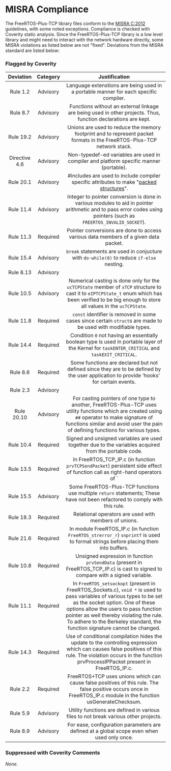 # MISRA Compliance

The FreeRTOS-Plus-TCP library files conform to the [MISRA C:2012](https://www.misra.org.uk/MISRAHome/MISRAC2012/tabid/196/Default.aspx)
guidelines, with some noted exceptions. Compliance is checked with Coverity static analysis.
Since the FreeRTOS-Plus-TCP library is a low level library and might need to interact with the network hardware directly, some MISRA violations as listed below are not "fixed".
Deviations from the MISRA standard are listed below:

### Flagged by Coverity
| Deviation | Category | Justification |
| :-: | :-: | :-: |
| Rule 1.2 | Advisory | Language extenstions are being used in a portable manner for each specific compiler. |
| Rule 8.7 | Advisory | Functions without an external linkage are being used in other projects. Thus, function declarations are kept. |
| Rule 19.2 | Advisory | Unions are used to reduce the memory footprint and to represent packet formats in the FreeRTOS-Plus-TCP network stack. |
| Directive 4.6 | Advisory | Non-typedef-ed variables are used in compiler and platform specific manner (portable). |
| Rule 20.1 | Advisory | #includes are used to include compiler specific attributes to make "[packed structures](https://en.wikipedia.org/wiki/Data_structure_alignment)". |
| Rule 11.4 | Advisory | Integer to pointer conversion is done in various modules to aid in pointer arithmetic and to pass error codes using pointers (such as `FREERTOS_INVALID_SOCKET`). |
| Rule 11.3 | Required | Pointer conversions are done to access various data members of a given data packet. |
| Rule 15.4 | Advisory | `break` statements are used in conjucture with `do-while(0)` to reduce `if-else` nesting. |
| Rule 8.13 | Advisory |  |
| Rule 10.5 | Advisory | Numerical casting is done only for the `ucTCPState` member of `xTCP` structure to cast it to `eIPTCPState_t` enum which has been verified to be big enough to store all values in the `ucTCPState`. |
| Rule 11.8 | Required | `const` identifier is removed in some cases since certain `struct`s are made to be used with modifiable types. |
| Rule 14.4 | Required | Condition `0` not having an essentially boolean type is used in portable layer of the Kernel for `taskENTER_CRITICAL` and `taskEXIT_CRITICAL`. |
| Rule 8.6 | Required | Some functions are declared but not defined since they are to be defined by the user application to provide 'hooks' for certain events. |
| Rule 2.3 | Advisory |  |
| Rule 20.10 | Advisory | For casting pointers of one type to another, FreeRTOS-Plus-TCP uses utility functions which are created using `##` operator to make signature of functions similar and avoid user the pain of defining functions for various types. |
| Rule 10.4 | Required | Signed and unsigned variables are used together due to the variables acquired from the portable code. |
| Rule 13.5 | Required | In FreeRTOS_TCP_IP.c (in function `prvTCPSendPacket`) persistent side effect of function call as right-hand operators of `||` has been verified to behave as expected. In FreeRTOS_Sockets.c (in function `FreeRTOS_sendto`) the violation noted is false positive. |
| Rule 15.5 | Advisory | Some FreeRTOS-Plus-TCP functions use multiple `return` statements; These have not been refactored to comply with this rule. |
| Rule 18.3 | Required | Relational operators are used with members of unions. |
| Rule 21.6 | Required | In module FreeRTOS_IP.c (in function `FreeRTOS_strerror_r`) `snprintf` is used to format strings before placing them into buffers. |
| Rule 10.8 | Required | Unsigned expression in function `prvSendData` (present in FreeRTOS_TCP_IP.c) is cast to signed to compare with a signed variable. |
| Rule 11.1 | Required | In `FreeRTOS_setsockopt` (present in FreeRTOS_Sockets.c), `void *` is used to pass variables of various types to be set as the socket option. One of these options allow the users to pass function pointer as well thereby violating the rule. To adhere to the Berkeley standard, the function signature cannot be changed. |
| Rule 14.3 | Required | Use of conditional compilation hides the update to the controlling expression which can causes false positives of this rule. The violation occurs in the function prvProcessIPPacket present in FreeRTOS_IP.c. |
| Rule 2.2 | Required | FreeRTOS+TCP uses unions which can cause false positives of this rule. The false positive occurs once in FreeRTOS_IP.c module in the function usGenerateChecksum. |
| Rule 5.9 | Advisory | Utility functions are defined in various files to not break various other projects. |
| Rule 8.9 | Advisory | For ease, configuration parameters are defined at a global scope even when used only once. |


### Suppressed with Coverity Comments
*None.*

